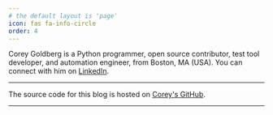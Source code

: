 ```yaml
---
# the default layout is 'page'
icon: fas fa-info-circle
order: 4
---
```


Corey Goldberg is a Python programmer, open source contributor, test tool developer, and
automation engineer, from Boston, MA (USA). You can connect with him on [LinkedIn][linkedin].

----

The source code for this blog is hosted on [Corey's GitHub][gh-repo].

----

[gh-repo]: https://github.com/cgoldberg/cgoldberg.github.io
[linkedin]: https://www.linkedin.com/in/cgoldberg
